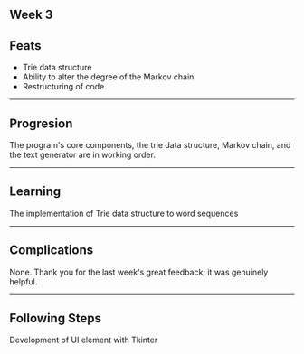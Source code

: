 Week 3
---

## Feats

- Trie data structure
- Ability to alter the degree of the Markov chain
- Restructuring of code

---

## Progresion

The program's core components, the trie data structure, Markov chain, and the text generator are in working order.

---

## Learning

The implementation of Trie data structure to word sequences

---

## Complications

None. Thank you for the last week's great feedback; it was genuinely helpful.

---

## Following Steps

Development of UI element with Tkinter